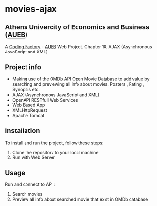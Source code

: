 # movies-ajax

## Athens Univercity of Economics and Business ([AUEB](https://aueb.gr/))
A [Coding Factory](https://codingfactory.aueb.gr/) - [AUEB](https://aueb.gr/) Web Project. Chapter 18. AJAX (Asynchronous JavaScript and XML)

## Project info
- Making use of the [OMDb API](https://www.omdbapi.com/) Open Movie Database to add value by searching and previewing all info about movies. Posters , Rating , Synopsis etc.
- AJAX (Asynchronous JavaScript and XML)
- OpenAPI RESTfull Web Services
- Web Based App
- XMLHttpRequest
- Apache Tomcat

## Installation
To install and run the project, follow these steps:
1. Clone the repository to your local machine
2. Run with Web Server

## Usage
Run and connect to API : 
1. Search movies
2. Preview all info about searched movie that exist in OMDb database

